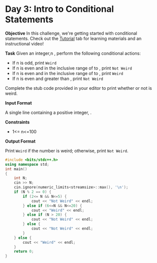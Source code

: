 # Day 3: Intro to Conditional Statements

**Objective**
In this challenge, we're getting started with conditional statements. Check out the [Tutorial](https://www.hackerrank.com/challenges/30-conditional-statements/tutorial) tab for learning materials and an instructional video!

**Task**
Given an integer,n , perform the following conditional actions:

- If n is odd, print `Weird`
- If n is even and in the inclusive range of to , print `Not Weird`
- If n is even and in the inclusive range of to , print `Weird`
- If n is even and greater than , print `Not Weird`

Complete the stub code provided in your editor to print whether or not is weird.

**Input Format**

A single line containing a positive integer, .

**Constraints**

- 1<= n<=100

**Output Format**

Print `Weird` if the number is weird; otherwise, print `Not Weird`.

```cpp
#include <bits/stdc++.h>
using namespace std;
int main()
{
    int N;
    cin >> N;
    cin.ignore(numeric_limits<streamsize>::max(), '\n');
    if (N % 2 == 0) {
        if (2<= N && N<=5) {
            cout << "Not Weird" << endl;
        } else if (6<=N && N<=20) {
            cout << "Weird" << endl;
        } else if (N > 20) {
            cout << "Not Weird" << endl;
        } else {
            cout << "Not Weird" << endl;
        }
    } else {
        cout << "Weird" << endl;
    }
    return 0;
}

```

